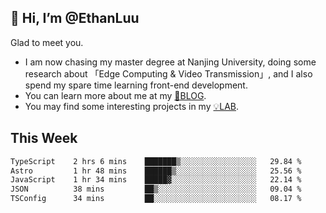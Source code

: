 ## 👋 Hi, I’m @EthanLuu

Glad to meet you.

- I am now chasing my master degree at Nanjing University, doing some research about 「Edge Computing & Video Transmission」, and I also spend my spare time learning front-end development.
- You can learn more about me at my [📝BLOG](https://blog.ethanloo.cn).
- You may find some interesting projects in my [💡LAB](https://lab.ethanloo.cn).

## This Week
<!--START_SECTION:waka-->

```txt
TypeScript    2 hrs 6 mins    ███████▒░░░░░░░░░░░░░░░░░   29.84 %
Astro         1 hr 48 mins    ██████▒░░░░░░░░░░░░░░░░░░   25.56 %
JavaScript    1 hr 34 mins    █████▓░░░░░░░░░░░░░░░░░░░   22.14 %
JSON          38 mins         ██▒░░░░░░░░░░░░░░░░░░░░░░   09.04 %
TSConfig      34 mins         ██░░░░░░░░░░░░░░░░░░░░░░░   08.17 %
```

<!--END_SECTION:waka-->

